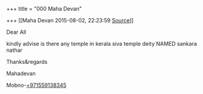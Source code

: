 +++
title = "000 Maha Devan"

+++
[[Maha Devan	2015-08-02, 22:23:59 [Source](https://groups.google.com/g/samskrita/c/BG-3irtIVKM)]]



Dear All

  

kindly advise is there any temple in kerala siva temple deity NAMED sankara nathar

  

  

  

Thanks&regards

Mahadevan

Mobno-[+971559138345](tel:+971%2055%20913%208345)

